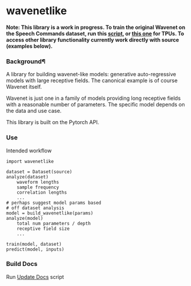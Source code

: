 # wavenetlike

**Note: This library is a work in progress. To train the original Wavenet on the Speech Commands dataset, run this [script](https://github.com/redwrasse/convstacks/blob/main/convstacks/wavenet_example.py), or [this one](https://github.com/redwrasse/convstacks/blob/main/convstacks/wavenet_example_tpu.py) for TPUs. To access other library functionality currently work directly with source (examples below).** 

### Background¶
A library for building wavenet-like models: generative auto-regressive models with large receptive fields. The canonical example is of course Wavenet itself.

Wavenet is just one in a family of models providing long receptive fields with a reasonable number of parameters. The specific model depends on the data and use case.

This library is built on the Pytorch API.

### Use
Intended workflow
```
import wavenetlike

dataset = Dataset(source)
analyze(dataset)
    waveform lengths
    sample frequency
    correlation lengths
    ...
# perhaps suggest model params based
# off dataset analysis
model = build_wavenetlike(params)
analyze(model)
    total num parameters / depth
    receptive field size
    ...

train(model, dataset)
predict(model, inputs)
```

### Build Docs

Run [Update Docs](./update_docs) script
